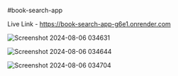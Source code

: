 #book-search-app

Live Link - https://book-search-app-g6e1.onrender.com

![Screenshot 2024-08-06 034631](https://github.com/user-attachments/assets/9121b61f-502d-4f8b-81f2-f63eb4440100)

![Screenshot 2024-08-06 034644](https://github.com/user-attachments/assets/eda4bbe6-38a8-423f-8e99-06e01a18b46d)

![Screenshot 2024-08-06 034704](https://github.com/user-attachments/assets/fda0f1e3-9f13-4b07-b294-e2a867e424f9)
